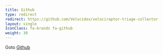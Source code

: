 ```yaml
---
title: Github
type: redirect
redirect: https://github.com/Velocidex/velociraptor-triage-collector
layout: single
IconClass: fa-brands fa-github
weight: 30
---
```


Goto [Github](https://github.com/Velocidex/velociraptor-triage-collector)

